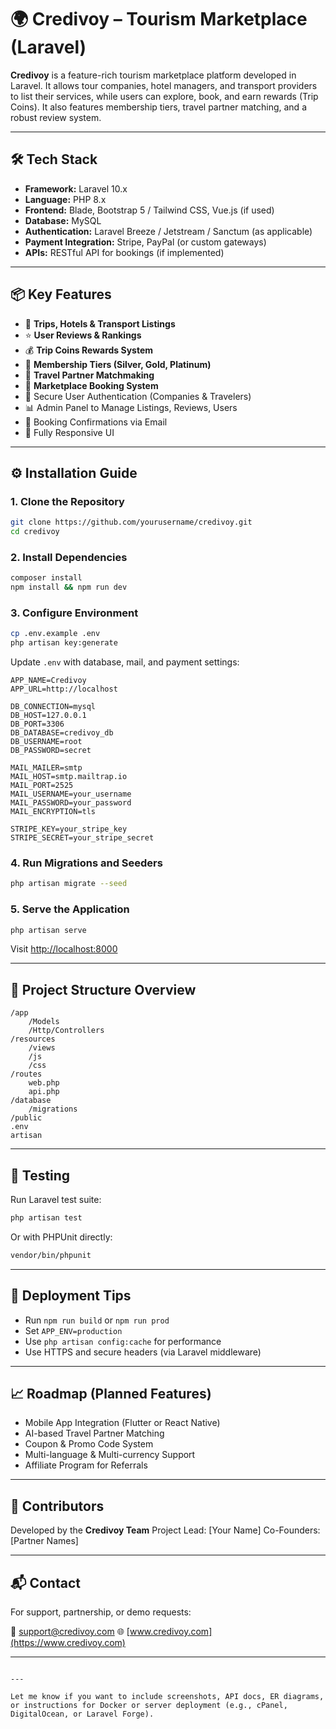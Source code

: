 # 🌍 Credivoy – Tourism Marketplace (Laravel)

**Credivoy** is a feature-rich tourism marketplace platform developed in Laravel. It allows tour companies, hotel managers, and transport providers to list their services, while users can explore, book, and earn rewards (Trip Coins). It also features membership tiers, travel partner matching, and a robust review system.

---

## 🛠️ Tech Stack

- **Framework:** Laravel 10.x
- **Language:** PHP 8.x
- **Frontend:** Blade, Bootstrap 5 / Tailwind CSS, Vue.js (if used)
- **Database:** MySQL
- **Authentication:** Laravel Breeze / Jetstream / Sanctum (as applicable)
- **Payment Integration:** Stripe, PayPal (or custom gateways)
- **APIs:** RESTful API for bookings (if implemented)

---

## 📦 Key Features

- 🧳 **Trips, Hotels & Transport Listings**
- ⭐ **User Reviews & Rankings**
- 💰 **Trip Coins Rewards System**
- 👥 **Membership Tiers (Silver, Gold, Platinum)**
- 🧭 **Travel Partner Matchmaking**
- 🛒 **Marketplace Booking System**
- 🔐 Secure User Authentication (Companies & Travelers)
- 📊 Admin Panel to Manage Listings, Reviews, Users
- 📨 Booking Confirmations via Email
- 📱 Fully Responsive UI

---

## ⚙️ Installation Guide

### 1. Clone the Repository

```bash
git clone https://github.com/yourusername/credivoy.git
cd credivoy
````

### 2. Install Dependencies

```bash
composer install
npm install && npm run dev
```

### 3. Configure Environment

```bash
cp .env.example .env
php artisan key:generate
```

Update `.env` with database, mail, and payment settings:

```env
APP_NAME=Credivoy
APP_URL=http://localhost

DB_CONNECTION=mysql
DB_HOST=127.0.0.1
DB_PORT=3306
DB_DATABASE=credivoy_db
DB_USERNAME=root
DB_PASSWORD=secret

MAIL_MAILER=smtp
MAIL_HOST=smtp.mailtrap.io
MAIL_PORT=2525
MAIL_USERNAME=your_username
MAIL_PASSWORD=your_password
MAIL_ENCRYPTION=tls

STRIPE_KEY=your_stripe_key
STRIPE_SECRET=your_stripe_secret
```

### 4. Run Migrations and Seeders

```bash
php artisan migrate --seed
```

### 5. Serve the Application

```bash
php artisan serve
```

Visit [http://localhost:8000](http://localhost:8000)

---

## 📂 Project Structure Overview

```
/app
    /Models
    /Http/Controllers
/resources
    /views
    /js
    /css
/routes
    web.php
    api.php
/database
    /migrations
/public
.env
artisan
```

---

## 🧪 Testing

Run Laravel test suite:

```bash
php artisan test
```

Or with PHPUnit directly:

```bash
vendor/bin/phpunit
```

---

## 🛫 Deployment Tips

* Run `npm run build` or `npm run prod`
* Set `APP_ENV=production`
* Use `php artisan config:cache` for performance
* Use HTTPS and secure headers (via Laravel middleware)

---

## 📈 Roadmap (Planned Features)

* Mobile App Integration (Flutter or React Native)
* AI-based Travel Partner Matching
* Coupon & Promo Code System
* Multi-language & Multi-currency Support
* Affiliate Program for Referrals

---

## 🤝 Contributors

Developed by the **Credivoy Team**
Project Lead: \[Your Name]
Co-Founders: \[Partner Names]

---

## 📬 Contact

For support, partnership, or demo requests:

📧 [support@credivoy.com](mailto:support@credivoy.com)
🌐 [www.credivoy.com](https://www.credivoy.com)

---

```

---

Let me know if you want to include screenshots, API docs, ER diagrams, or instructions for Docker or server deployment (e.g., cPanel, DigitalOcean, or Laravel Forge).
```
